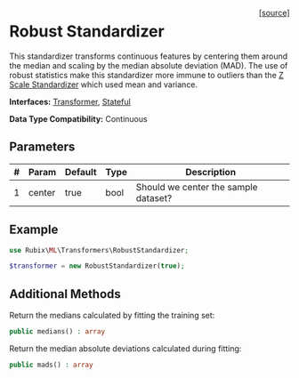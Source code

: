 <span style="float:right;"><a href="https://github.com/RubixML/RubixML/blob/master/src/Transformers/RobustStandardizer.php">[source]</a></span>

# Robust Standardizer
This standardizer transforms continuous features by centering them around the median and scaling by the median absolute deviation (MAD). The use of robust statistics make this standardizer more immune to outliers than the [Z Scale Standardizer](#z-scale-standardizer) which used mean and variance.

**Interfaces:** [Transformer](api.md#transformer), [Stateful](api.md#stateful)

**Data Type Compatibility:** Continuous

## Parameters
| # | Param | Default | Type | Description | 
|---|---|---|---|---|
| 1 | center | true | bool | Should we center the sample dataset? |

## Example
```php
use Rubix\ML\Transformers\RobustStandardizer;

$transformer = new RobustStandardizer(true);
```

## Additional Methods
Return the medians calculated by fitting the training set:
```php
public medians() : array
```

Return the median absolute deviations calculated during fitting:
```php
public mads() : array
```
